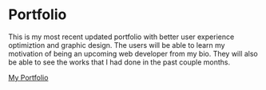 # Portfolio
This is my most recent updated portfolio with better user experience optimiztion and graphic design. The users will be able to learn my motivation of being an upcoming web developer from my bio. They will also be able to see the works that I had done in the past couple months.

[My Portfolio](https://esaucey.github.io/Portfolio/)